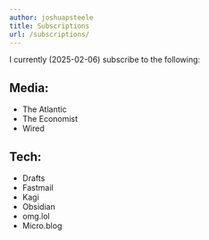 ```yaml
---
author: joshuapsteele
title: Subscriptions
url: /subscriptions/
---
```


I currently (2025-02-06) subscribe to the following:

## Media:

- The Atlantic
- The Economist
- Wired

## Tech:

- Drafts
- Fastmail
- Kagi
- Obsidian
- omg.lol
- Micro.blog